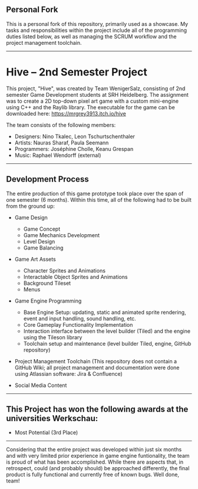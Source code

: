 ## Personal Fork
This is a personal fork of this repository, primarily used as a showcase. 
My tasks and responsibilities within the project include all of the programming duties listed below, as well as managing the SCRUM workflow and the project management toolchain.

---
# Hive – 2nd Semester Project

This project, "Hive", was created by Team WenigerSalz, consisting of 2nd semester Game Development students at SRH Heidelberg.
The assignment was to create a 2D top-down pixel art game with a custom mini-engine using C++ and the Raylib library.
The executable for the game can be downloaded here:
https://mrgrey3913.itch.io/hive

The team consists of the following members:
- Designers: Nino Tkalec, Leon Tschurtschenthaler
- Artists: Nauras Sharaf, Paula Seemann
- Programmers: Joséphine Cholle, Keanu Grespan
- Music: Raphael Wendorff (external)
---

## Development Process

The entire production of this game prototype took place over the span of one semester (6 months).
Within this time, all of the following had to be built from the ground up:

- Game Design
  - Game Concept
  - Game Mechanics Development
  - Level Design
  - Game Balancing
- Game Art Assets
  - Character Sprites and Animations
  - Interactable Object Sprites and Animations
  - Background Tileset
  - Menus
- Game Engine Programming
  - Base Engine Setup: updating, static and animated sprite rendering, event and input handling, sound handling, etc.
  - Core Gameplay Functionality Implementation
  - Interaction interface between the level builder (Tiled) and the engine using the Tileson library
  - Toolchain setup and maintenance (level builder Tiled, engine, GitHub repository)
    
- Project Management Toolchain (This repository does not contain a GitHub Wiki; all project management and documentation were done using Atlassian software: Jira & Confluence)
- Social Media Content
---

## This Project has won the following awards at the universities Werkschau:
- Most Potential (3rd Place)
---

Considering that the entire project was developed within just six months and with very limited prior experience in game engine funtionality, the team is proud of what has been accomplished.
While there are aspects that, in retrospect, could (and probably should) be approached differently, the final product is fully functional and currently free of known bugs. 
Well done, team!
